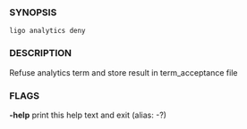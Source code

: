 
### SYNOPSIS
```
ligo analytics deny
```

### DESCRIPTION
Refuse analytics term and store result in term_acceptance file

### FLAGS
**-help**
print this help text and exit (alias: -?)


